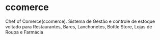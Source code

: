 # ccomerce
 Chef of Comerce(ccomerce). Sistema de Gestão e controle de estoque voltado para Restaurantes, Bares, Lanchonetes, Bottle Store, Lojas de Roupa e Farmácia
